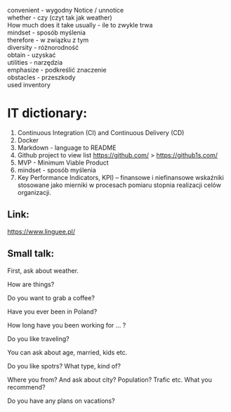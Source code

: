 convenient - wygodny
Notice / unnotice \
whether - czy (czyt tak jak weather) \
How much does it take usually - ile to zwykle trwa\
mindset - sposób myślenia \
therefore - w związku z tym \
diversity - różnorodność \
obtain - uzyskać </br>
utilities - narzędzia </br>
emphasize - podkreślić znaczenie</br>
obstacles - przeszkody </br>
used inventory


# IT dictionary:
1. Continuous Integration (CI) and Continuous Delivery (CD)
2. Docker
3. Markdown - language to README
4. Github project to view list https://github.com/ > https://github1s.com/
5. MVP - Minimum Viable Product
6. mindset - sposób myślenia
7. Key Performance Indicators, KPI) – finansowe i niefinansowe wskaźniki stosowane jako mierniki w procesach pomiaru stopnia realizacji celów organizacji.


## Link:
https://www.linguee.pl/

## Small talk:
First, ask about weather.

How are things? 

Do you want to grab a coffee? 

Have you ever been in Poland?


How long have you been working for ... ?

Do you like traveling?

You can ask about age, married, kids etc.

Do you like spotrs? What type, kind of?

Where you from? And ask about city? Population? Trafic etc. 
What you recommend? 

Do you have any plans on vacations? 


